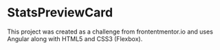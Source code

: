 # StatsPreviewCard

This project was created as a challenge from frontentmentor.io and uses Angular along with HTML5 and CSS3 (Flexbox).
